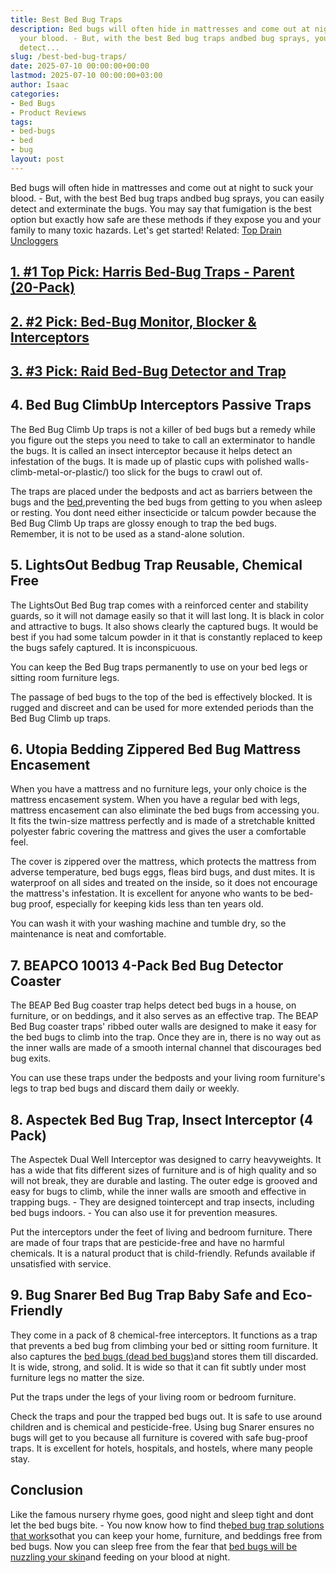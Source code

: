 ```yaml
---
title: Best Bed Bug Traps
description: Bed bugs will often hide in mattresses and come out at night to suck
  your blood. - But, with the best Bed bug traps andbed bug sprays, you can easily
  detect...
slug: /best-bed-bug-traps/
date: 2025-07-10 00:00:00+00:00
lastmod: 2025-07-10 00:00:00+03:00
author: Isaac
categories:
- Bed Bugs
- Product Reviews
tags:
- bed-bugs
- bed
- bug
layout: post
---
```

Bed bugs will often hide in mattresses and come out at night to suck your blood. - But, with the best Bed bug traps andbed bug sprays, you can easily detect and exterminate the bugs. You may say that fumigation is the best option but exactly how safe are these methods if they expose you and your family to many toxic hazards. Let's get started! Related: [Top Drain Uncloggers](https://pestpolicy.com/best-drain-cleaner//)

##  [1. #1 Top Pick: Harris Bed-Bug Traps - Parent (20-Pack)](https://www.amazon.com/dp/B01BRTNPCC/?tag=p-policy-20)

##  [2. #2 Pick: Bed-Bug Monitor, Blocker & Interceptors](https://www.amazon.com/dp/B07MG8BD7X/?tag=p-policy-20)

##  [3. #3 Pick: Raid Bed-Bug Detector and Trap](https://www.amazon.com/dp/B01AS4ZVC4/?tag=p-policy-20)

##  **4. Bed Bug ClimbUp Interceptors Passive Traps**

The Bed Bug Climb Up traps is not a killer of bed bugs but a remedy while you figure out the steps you need to take to call an exterminator to handle the bugs. It is called an insect interceptor because it helps detect an infestation of the bugs. It is made up of plastic cups with polished walls-climb-metal-or-plastic/) too slick for the bugs to crawl out of.

The traps are placed under the bedposts and act as barriers between the bugs and the [bed](https://pestpolicy.com/what-does-bed-bug-poop-look-like/),preventing the bed bugs from getting to you when asleep or resting. You dont need either insecticide or talcum powder because the Bed Bug Climb Up traps are glossy enough to trap the bed bugs. Remember, it is not to be used as a stand-alone solution.

##  **5. LightsOut Bedbug Trap Reusable, Chemical Free**

The LightsOut Bed Bug trap comes with a reinforced center and stability guards, so it will not damage easily so that it will last long. It is black in color and attractive to bugs. It also shows clearly the captured bugs. It would be best if you had some talcum powder in it that is constantly replaced to keep the bugs safely captured. It is inconspicuous.

You can keep the Bed Bug traps permanently to use on your bed legs or sitting room furniture legs.

The passage of bed bugs to the top of the bed is effectively blocked. It is rugged and discreet and can be used for more extended periods than the Bed Bug Climb up traps.

##  **6. Utopia Bedding Zippered Bed Bug Mattress Encasement**

When you have a mattress and no furniture legs, your only choice is the mattress encasement system. When you have a regular bed with legs, mattress encasement can also eliminate the bed bugs from accessing you. It fits the twin-size mattress perfectly and is made of a stretchable knitted polyester fabric covering the mattress and gives the user a comfortable feel.

The cover is zippered over the mattress, which protects the mattress from adverse temperature, bed bugs eggs, fleas bird bugs, and dust mites. It is waterproof on all sides and treated on the inside, so it does not encourage the mattress's infestation. It is excellent for anyone who wants to be bed-bug proof, especially for keeping kids less than ten years old.

You can wash it with your washing machine and tumble dry, so the maintenance is neat and comfortable.

##  **7. BEAPCO 10013 4-Pack Bed Bug Detector Coaster**

The BEAP Bed Bug coaster trap helps detect bed bugs in a house, on furniture, or on beddings, and it also serves as an effective trap. The BEAP Bed Bug coaster traps' ribbed outer walls are designed to make it easy for the bed bugs to climb into the trap. Once they are in, there is no way out as the inner walls are made of a smooth internal channel that discourages bed bug exits.

You can use these traps under the bedposts and your living room furniture's legs to trap bed bugs and discard them daily or weekly.

##  **8. Aspectek Bed Bug Trap, Insect Interceptor (4 Pack)**

The Aspectek Dual Well Interceptor was designed to carry heavyweights. It has a wide that fits different sizes of furniture and is of high quality and so will not break, they are durable and lasting. The outer edge is grooved and easy for bugs to climb, while the inner walls are smooth and effective in trapping bugs. - They are designed tointercept and trap insects, including bed bugs indoors. - You can also use it for prevention measures.

Put the interceptors under the feet of living and bedroom furniture. There are made of four traps that are pesticide-free and have no harmful chemicals. It is a natural product that is child-friendly. Refunds available if unsatisfied with service.

##  **9. Bug Snarer Bed Bug Trap Baby Safe and Eco-Friendly**

They come in a pack of 8 chemical-free interceptors. It functions as a trap that prevents a bed bug from climbing your bed or sitting room furniture. It also captures the [bed bugs (dead bed bugs)](https://pestpolicy.com/dead-bed-bugs/)and stores them till discarded. It is wide, strong, and solid. It is wide so that it can fit subtly under most furniture legs no matter the size.

Put the traps under the legs of your living room or bedroom furniture.

Check the traps and pour the trapped bed bugs out. It is safe to use around children and is chemical and pesticide-free. Using bug Snarer ensures no bugs will get to you because all furniture is covered with safe bug-proof traps. It is excellent for hotels, hospitals, and hostels, where many people stay.

##  **Conclusion**

Like the famous nursery rhyme goes, good night and sleep tight and dont let the bed bugs bite. - You now know how to find the[bed bug trap solutions that work](https://pestpolicy.com/do-bed-bug-bombs-work/)sothat you can keep your home, furniture, and beddings free from bed bugs. Now you can sleep free from the fear that [bed bugs will be nuzzling your skin](https://pestpolicy.com/can-bed-bugs-live-in-your-skin/)and feeding on your blood at night.
